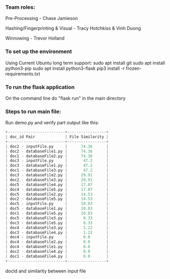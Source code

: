 ### Team roles:
Pre-Processing - Chase Jamieson

Hashing/Fingerprinting & Visual - Tracy Hotchkiss & Vinh Duong

Winnowing - Trevor Holland 

### To set up the environment
Using Current Ubuntu long term support:
sudo apt install git
sudo apt install python3-pip
sudo apt install python3-flask
pip3 install -r frozen-requirements.txt


### To run the flask application
On the command line do "flask run" in the main directory


### Steps to run main file:

Run demo.py and verify part output like this:

```python
+-------------------------+-----------------+
| doc_id Pair             | File Similarity |
+-------------------------+-----------------+
| doc2 - inputFile.py     |      74.36      |
| doc2 - databaseFile1.py |      74.36      |
| doc1 - databaseFile2.py |      74.36      |
| doc3 - inputFile.py     |       47.2      |
| doc3 - databaseFile1.py |       47.2      |
| doc1 - databaseFile3.py |       47.2      |
| doc3 - databaseFile2.py |      29.91      |
| doc2 - databaseFile3.py |      29.91      |
| doc5 - databaseFile4.py |      17.07      |
| doc4 - databaseFile5.py |      17.07      |
| doc5 - databaseFile2.py |      14.53      |
| doc2 - databaseFile5.py |      14.53      |
| doc5 - inputFile.py     |      10.83      |
| doc5 - databaseFile1.py |      10.83      |
| doc1 - databaseFile5.py |      10.83      |
| doc5 - databaseFile3.py |       8.33      |
| doc3 - databaseFile5.py |       8.33      |
| doc4 - databaseFile3.py |       1.22      |
| doc3 - databaseFile4.py |       1.22      |
| doc4 - inputFile.py     |       0.0       |
| doc4 - databaseFile2.py |       0.0       |
| doc4 - databaseFile1.py |       0.0       |
| doc2 - databaseFile4.py |       0.0       |
| doc1 - databaseFile4.py |       0.0       |
+-------------------------+-----------------+
 ```
 docId and similarity between input file
